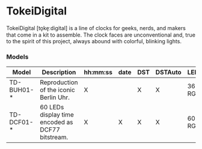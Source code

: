 # TokeiDigital

TokeiDigital [to̞ke̞ːdigital] is a line of clocks for geeks, nerds, and makers that come in a kit to assemble. The clock faces are unconventional and, true to the spirit of this project, always abound with colorful, blinking lights.

### Models

|Model|Description|hh:mm:ss|date|DST|DSTAuto|LEDs|
|-----|-----------|--------|----|---|-------|----|
|TD-BUH01-*|Reproduction of the iconic Berlin Uhr.|X| |X|X|36 RGB|
|TD-DCF01-*|60 LEDs display time encoded as DCF77 bitstream.|X|X|X|X|60 RGB|

